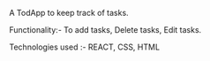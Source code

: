 A TodApp to keep track of tasks.

Functionality:- To add tasks, Delete tasks, Edit tasks.

Technologies used :- REACT, CSS, HTML
